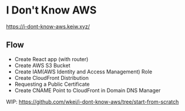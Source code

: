 # I Don't Know AWS

https://i-dont-know-aws.keiw.xyz/

## Flow

- Create React app (with router)
- Create AWS S3 Bucket
- Create IAM(AWS Identity and Access Management) Role
- Create CloudFront Distribution
- Requesting a Public Certificate 
- Create CNAME Point to CloudFront in Domain DNS Manager

WIP: https://github.com/wkei/i-dont-know-aws/tree/start-from-scratch
